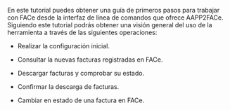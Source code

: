 En este tutorial puedes obtener una guía de primeros pasos para trabajar
con FACe desde la interfaz de línea de comandos que ofrece AAPP2FACe.
Siguiendo este tutorial podrás obtener una visión general del uso de la
herramienta a través de las siguientes operaciones:

- Realizar la configuración inicial.

- Consultar la nuevas facturas registradas en FACe.

- Descargar facturas y comprobar su estado.

- Confirmar la descarga de facturas.

- Cambiar en estado de una factura en FACe.
